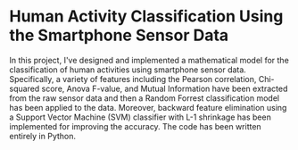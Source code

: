 # Human Activity Classification Using the Smartphone Sensor Data

In this project, I've designed and implemented a mathematical model for the classification of human activities using smartphone sensor data. Specifically, a variety of features including the Pearson correlation, Chi-squared score, Anova F-value, and Mutual Information have been extracted from the raw sensor data and then a Random Forrest classification model has been applied to the data. Moreover, backward feature elimination using a Support Vector Machine (SVM) classifier with L-1 shrinkage has been implemented for improving the accuracy. The code has been written entirely in Python.
